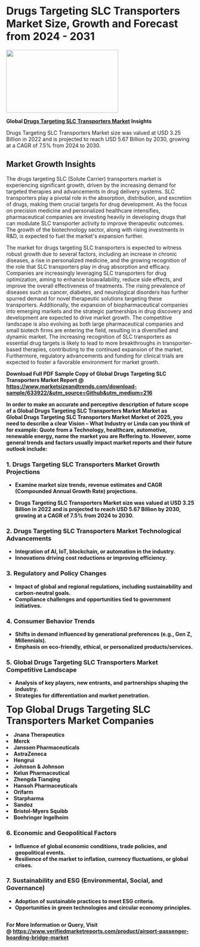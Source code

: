 <H1>Drugs Targeting SLC Transporters Market Size, Growth and Forecast from 2024 - 2031</H1><img class="aligncenter size-medium wp-image-584254" src="https://thirdeyenews.in/wp-content/uploads/2024/09/Global-Market-Research-300x168.jpeg" alt="" width="300" height="168" /><p><strong>Global&nbsp;<a href="https://www.marketsizeandtrends.com/download-sample/633922/&amp;utm_source=Github&utm_medium=216">Drugs Targeting SLC Transporters Market</a> Insights</strong></p><p>Drugs Targeting SLC Transporters Market size was valued at USD 3.25 Billion in 2022 and is projected to reach USD 5.67 Billion by 2030, growing at a CAGR of 7.5% from 2024 to 2030.</p><p><h2>Market Growth Insights</h2> <p>The drugs targeting SLC (Solute Carrier) transporters market is experiencing significant growth, driven by the increasing demand for targeted therapies and advancements in drug delivery systems. SLC transporters play a pivotal role in the absorption, distribution, and excretion of drugs, making them crucial targets for drug development. As the focus on precision medicine and personalized healthcare intensifies, pharmaceutical companies are investing heavily in developing drugs that can modulate SLC transporter activity to improve therapeutic outcomes. The growth of the biotechnology sector, along with rising investments in R&D, is expected to fuel the market's expansion further.</p> <p><strong></strong></p> <p>The market for drugs targeting SLC transporters is expected to witness robust growth due to several factors, including an increase in chronic diseases, a rise in personalized medicine, and the growing recognition of the role that SLC transporters play in drug absorption and efficacy. Companies are increasingly leveraging SLC transporters for drug optimization, aiming to enhance bioavailability, reduce side effects, and improve the overall effectiveness of treatments. The rising prevalence of diseases such as cancer, diabetes, and neurological disorders has further spurred demand for novel therapeutic solutions targeting these transporters. Additionally, the expansion of biopharmaceutical companies into emerging markets and the strategic partnerships in drug discovery and development are expected to drive market growth. The competitive landscape is also evolving as both large pharmaceutical companies and small biotech firms are entering the field, resulting in a diversified and dynamic market. The increasing recognition of SLC transporters as essential drug targets is likely to lead to more breakthroughs in transporter-based therapies, contributing to the continued expansion of the market. Furthermore, regulatory advancements and funding for clinical trials are expected to foster a favorable environment for market growth. <p><strong></p><p><span class=""><strong>Download Full PDF Sample Copy of Global Drugs Targeting SLC Transporters Market Report</strong> @ <a href="https://www.marketsizeandtrends.com/download-sample/633922/&amp;utm_source=Github&utm_medium=216" target="_blank">https://www.marketsizeandtrends.com/download-sample/633922/&amp;utm_source=Github&utm_medium=216</a></span></p><p>In order to make an accurate and perceptive description of future scope of a Global&nbsp;Drugs Targeting SLC Transporters Market Market as Global&nbsp;Drugs Targeting SLC Transporters Market Market of 2025, you need to describe a clear Vision &ndash; What Industry or Linda can you think of for example: Quote from a Technology, healthcare, automotive, renewable energy, name the market you are Reffering to. However, some general trends and factors usually impact market reports and their future outlook include:</p><h3>1.&nbsp;<strong>Drugs Targeting SLC Transporters Market Growth Projections</strong></h3><ul><li>Examine market size trends, revenue estimates and CAGR (Compounded Annual Growth Rate) projections.</li><li><p>Drugs Targeting SLC Transporters Market size was valued at USD 3.25 Billion in 2022 and is projected to reach USD 5.67 Billion by 2030, growing at a CAGR of 7.5% from 2024 to 2030.</p></li></ul><h3>2.&nbsp;<strong>Drugs Targeting SLC Transporters Market Technological Advancements</strong></h3><ul><li>Integration of AI, IoT, blockchain, or automation in the industry.</li><li>Innovations driving cost reductions or improving efficiency.</li></ul><h3>3.&nbsp;<strong>Regulatory and Policy Changes</strong></h3><ul><li>Impact of global and regional regulations, including sustainability and carbon-neutral goals.</li><li>Compliance challenges and opportunities tied to government initiatives.</li></ul><h3>4.&nbsp;<strong>Consumer Behavior Trends</strong></h3><ul><li>Shifts in demand influenced by generational preferences (e.g., Gen Z, Millennials).</li><li>Emphasis on eco-friendly, ethical, or personalized products/services.</li></ul><h3>5.&nbsp;<strong>Global Drugs Targeting SLC Transporters Market Competitive Landscape</strong></h3><ul><li>Analysis of key players, new entrants, and partnerships shaping the industry.</li><li>Strategies for differentiation and market penetration.</li></ul><p data-pm-slice="1 1 []"><span style="color: inherit; font-family: inherit; font-size: 25px;">Top Global Drugs Targeting SLC Transporters Market Companies</span></p><div class="" data-test-id=""><p><li>Jnana Therapeutics</li><li> Merck</li><li> Janssen Pharmaceuticals</li><li> AstraZeneca</li><li> Hengrui</li><li> Johnson & Johnson</li><li> Kelun Pharmaceutical</li><li> Zhengda Tianqing</li><li> Hansoh Pharmaceuticals</li><li> Orifarm</li><li> Starpharma</li><li> Sandoz</li><li> Bristol-Myers Squibb</li><li> Boehringer Ingelheim</li></p></div><h3>6.&nbsp;<strong>Economic and Geopolitical Factors</strong></h3><ul><li>Influence of global economic conditions, trade policies, and geopolitical events.</li><li>Resilience of the market to inflation, currency fluctuations, or global crises.</li></ul><h3>7.&nbsp;<strong>Sustainability and ESG (Environmental, Social, and Governance)</strong></h3><ul><li>Adoption of sustainable practices to meet ESG criteria.</li><li>Opportunities in green technologies and circular economy principles.</li></ul><h2><strong style="font-size: 14px;">For More Information or Query, Visit @&nbsp;</strong><a style="background-color: #ffffff; font-size: 14px;" href="https://www.marketsizeandtrends.com/report/drugs-targeting-slc-transporters-market/" target="_blank">https://www.verifiedmarketreports.com/product/airport-passenger-boarding-bridge-market</a></h2>
